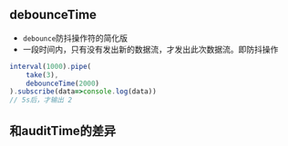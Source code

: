 ## debounceTime
- `debounce`防抖操作符的简化版
- 一段时间内，只有没有发出新的数据流，才发出此次数据流。即防抖操作
```js
interval(1000).pipe(
    take(3),
    debounceTime(2000)
).subscribe(data=>console.log(data))
// 5s后，才输出 2
```

## 和auditTime的差异